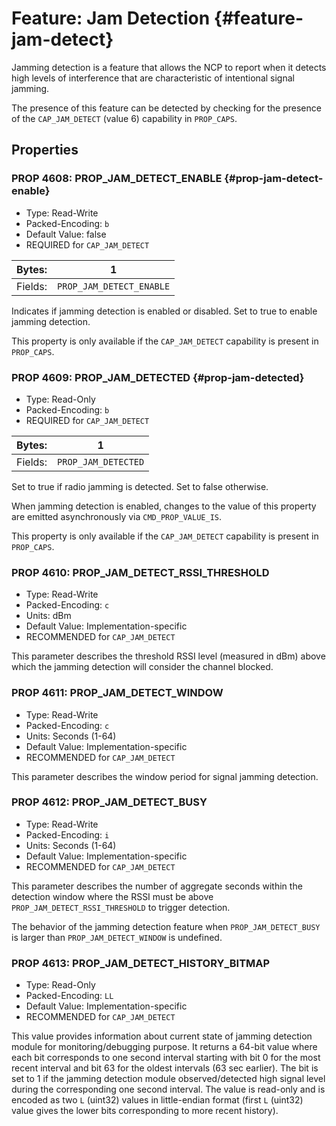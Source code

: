 # Feature: Jam Detection {#feature-jam-detect}

Jamming detection is a feature that allows the NCP to report when it
detects high levels of interference that are characteristic of intentional
signal jamming.

The presence of this feature can be detected by checking for the
presence of the `CAP_JAM_DETECT` (value 6) capability in `PROP_CAPS`.

## Properties

### PROP 4608: PROP_JAM_DETECT_ENABLE {#prop-jam-detect-enable}

* Type: Read-Write
* Packed-Encoding: `b`
* Default Value: false
* REQUIRED for `CAP_JAM_DETECT`

Bytes: |       1
--------|-----------------
Fields: | `PROP_JAM_DETECT_ENABLE`

Indicates if jamming detection is enabled or disabled. Set to true
to enable jamming detection.

This property is only available if the `CAP_JAM_DETECT`
capability is present in `PROP_CAPS`.

### PROP 4609: PROP_JAM_DETECTED {#prop-jam-detected}

* Type: Read-Only
* Packed-Encoding: `b`
* REQUIRED for `CAP_JAM_DETECT`

Bytes: |       1
--------|-----------------
Fields: | `PROP_JAM_DETECTED`

Set to true if radio jamming is detected. Set to false otherwise.

When jamming detection is enabled, changes to the value of this
property are emitted asynchronously via `CMD_PROP_VALUE_IS`.

This property is only available if the `CAP_JAM_DETECT`
capability is present in `PROP_CAPS`.

### PROP 4610: PROP_JAM_DETECT_RSSI_THRESHOLD

* Type: Read-Write
* Packed-Encoding: `c`
* Units: dBm
* Default Value: Implementation-specific
* RECOMMENDED for `CAP_JAM_DETECT`

This parameter describes the threshold RSSI level (measured in
dBm) above which the jamming detection will consider the
channel blocked.

### PROP 4611: PROP_JAM_DETECT_WINDOW

* Type: Read-Write
* Packed-Encoding: `c`
* Units: Seconds (1-64)
* Default Value: Implementation-specific
* RECOMMENDED for `CAP_JAM_DETECT`

This parameter describes the window period for signal jamming
detection.

### PROP 4612: PROP_JAM_DETECT_BUSY

* Type: Read-Write
* Packed-Encoding: `i`
* Units: Seconds (1-64)
* Default Value: Implementation-specific
* RECOMMENDED for `CAP_JAM_DETECT`

This parameter describes the number of aggregate seconds within
the detection window where the RSSI must be above
`PROP_JAM_DETECT_RSSI_THRESHOLD` to trigger detection.

The behavior of the jamming detection feature when `PROP_JAM_DETECT_BUSY`
is larger than `PROP_JAM_DETECT_WINDOW` is undefined.

### PROP 4613: PROP_JAM_DETECT_HISTORY_BITMAP

* Type: Read-Only
* Packed-Encoding: `LL`
* Default Value: Implementation-specific
* RECOMMENDED for `CAP_JAM_DETECT`

This value provides information about current state of jamming detection
module for monitoring/debugging purpose. It returns a 64-bit value where
each bit corresponds to one second interval starting with bit 0 for the
most recent interval and bit 63 for the oldest intervals (63 sec earlier).
The bit is set to 1 if the jamming detection module observed/detected
high signal level during the corresponding one second interval.
The value is read-only and is encoded as two `L` (uint32) values in
little-endian format (first `L` (uint32) value gives the lower bits
corresponding to more recent history).
